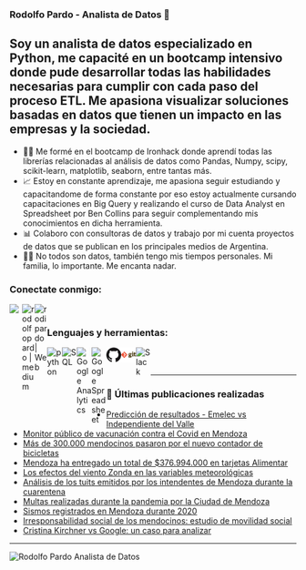 ### Rodolfo Pardo - Analista de Datos 👋

## Soy un analista de datos especializado en Python, me capacité en un bootcamp intensivo donde pude desarrollar todas las habilidades necesarias para cumplir con cada paso del proceso ETL. Me apasiona visualizar soluciones basadas en datos que tienen un impacto en las empresas y la sociedad. 

- 👨‍🎓 Me formé en el bootcamp de Ironhack donde aprendí todas las librerías relacionadas al análisis de datos como Pandas, Numpy, scipy, scikit-learn, matplotlib, seaborn, entre tantas más.
- 📈 Estoy en constante aprendizaje, me apasiona seguir estudiando y capacitandome de forma constante por eso estoy actualmente cursando capacitaciones en Big Query y realizando el curso de Data Analyst en Spreadsheet por Ben Collins para seguir complementando mis conocimientos en dicha herramienta.
- 📊 Colaboro con consultoras de datos y trabajo por mi cuenta proyectos de datos que se publican en los principales medios de Argentina.
- 🏊‍♂️ No todos son datos, también tengo mis tiempos personales. Mi familia, lo importante. Me encanta nadar.

### Conectate conmigo:

[<img align="left"  width="22px" src="https://cdn.jsdelivr.net/npm/simple-icons@3.4.0/icons/linkedin.svg" />](https://www.linkedin.com/in/rodolfopardo)

[<img align="left" alt="rodolfopardo | medium" width="22px" src="https://cdn.jsdelivr.net/npm/simple-icons@3.4.0/icons/medium.svg" />](https://medium.com/@rodolfopardo)

[<img align="left" alt="rodipardo | Web" width="22px" src="https://cdn.jsdelivr.net/npm/simple-icons@3.9.0/icons/javascript.svg" />](https://www.rodolfopardo.netlify.app)



<br />

### Lenguajes y herramientas:

<img align="left" alt="python" width="26px" src="https://cdn.jsdelivr.net/npm/simple-icons@3.4.0/icons/python.svg" />

<img align="left" alt="SQL" width="26px" src="https://cdn.jsdelivr.net/npm/simple-icons@3.4.0/icons/postgresql.svg" />

<img align="left" alt="Google Analytics" width="26px" src="https://cdn.jsdelivr.net/npm/simple-icons@3.9.0/icons/googleanalytics.svg" />

<img align="left" alt="Google Spreadsheet" width="26px" src="https://cdn.jsdelivr.net/npm/simple-icons@3.9.0/icons/googlesheets.svg" />

<img align="left" alt="GitHub" width="26px" src="https://raw.githubusercontent.com/github/explore/78df643247d429f6cc873026c0622819ad797942/topics/github/github.png" />

<img align="left" alt="Git" width="26px" src="https://raw.githubusercontent.com/github/explore/80688e429a7d4ef2fca1e82350fe8e3517d3494d/topics/git/git.png" />

<img align="left" alt="Slack" width="26px" src="https://cdn.jsdelivr.net/npm/simple-icons@3.9.0/icons/slack.svg" />

<br />
<br />


---

### 📕 Últimas publicaciones realizadas

<!-- BLOG-POST-LIST:START -->
* [Predicción de resultados - Emelec vs Independiente del Valle](https://www.elfutbolero.com.ec/ligaproa/A-Joao-Rojas-le-cerraron-la-boca-por-confiado-pues-ya-se-veia-campeon-con-Emelec-20211208-0003.html)
* [Monitor público de vacunación contra el Covid en Mendoza](https://www.mdzol.com/sociedad/2021/4/20/estos-son-los-datos-de-la-vacunacion-contra-el-covid-en-mendoza-153586.html)
* [Más de 300.000 mendocinos pasaron por el nuevo contador de bicicletas](https://rodolfopardo.medium.com/m%C3%A1s-de-300-000-mendocinos-pasaron-por-el-nuevo-contador-de-bicicletas-a7d0edcb932)
* [Mendoza ha entregado un total de $376.994.000 en tarjetas Alimentar](https://rodolfopardo.medium.com/mendoza-ha-entregado-un-total-de-376-994-000-en-tarjetas-alimentar-120f86233b96)
* [Los efectos del viento Zonda en las variables meteorológicas](https://medium.com/@rodolfopardo/los-incre%C3%ADbles-efectos-del-zonda-en-cada-una-de-las-variables-meteorol%C3%B3gicas-465e5b13e705)
* [Análisis de los tuits emitidos por los intendentes de Mendoza durante la cuarentena](https://medium.com/@rodolfopardo/twitter-es-su-voz-qu%C3%A9-dicen-y-a-qui%C3%A9n-le-hablan-los-intendentes-de-mendoza-949baad2313d)
* [Multas realizadas durante la pandemia por la Ciudad de Mendoza](https://rodolfopardo.netlify.app/works/mas-de-5000-multas-en-la-ciudad-de-mendoza-por-no-cumplir-con-la-prevencion-del-c)
* [Sismos registrados en Mendoza durante 2020](https://medium.com/@rodolfopardo/mendoza-registra-336-eventos-s%C3%ADsmicos-en-lo-que-va-de-este-2020-3ab69a62b620) 
* [Irresponsabilidad social de los mendocinos: estudio de movilidad social](https://medium.com/@rodolfopardo/google-demuestra-la-irresponsabilidad-social-de-los-mendocinos-en-fase-de-aislamiento-a7555de9f0b)
* [Cristina Kirchner vs Google: un caso para analizar](https://rodolfopardo.netlify.app/works/el-caso-cristina-kirchner-vs-google-deberia-alertar-a-todos-los-equipos-de-comuni)






<!-- BLOG-POST-LIST:END -->

---

<img align="left" alt="Rodolfo Pardo Analista de Datos" src="https://github-readme-stats.vercel.app/api?username=rodolfopardo&show_icons=true&hide_border=true" />

[medium]: https://medium.com/@rodolfopardo
[linkedin]: linkedin.com/in/rodolfopardo
